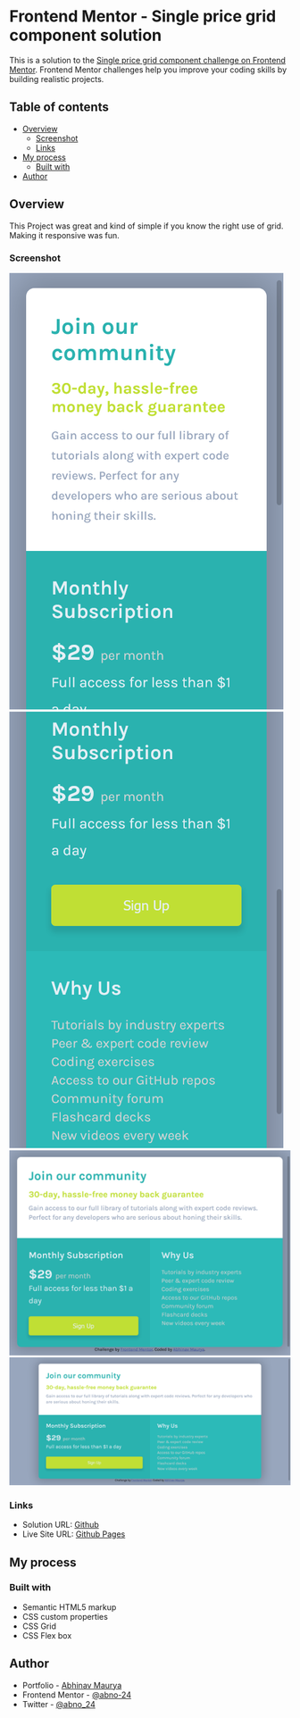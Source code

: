 # Frontend Mentor - Single price grid component solution

This is a solution to the [Single price grid component challenge on Frontend Mentor](https://www.frontendmentor.io/challenges/single-price-grid-component-5ce41129d0ff452fec5abbbc). Frontend Mentor challenges help you improve your coding skills by building realistic projects. 

## Table of contents

- [Overview](#overview)
  - [Screenshot](#screenshot)
  - [Links](#links)
- [My process](#my-process)
  - [Built with](#built-with)
- [Author](#author)


## Overview
  This Project was great and kind of simple if you know the right use of grid.
  Making it responsive was fun. 

### Screenshot

![Small Mobile Layout](./screenshot/smallMobile.png)
![Small Mobile Layout Two](./screenshot/smallMobileTwo.png)
![Tablet Layout](./screenshot/Tablet.png)
![Desktop Layout](./screenshot/Desktop.png)

### Links

- Solution URL: [Github](https://github.com/abno-24/Single-Price-Design)
- Live Site URL: [Github Pages](https://abno-24.github.io/Single-Price-Design/)

## My process

### Built with

- Semantic HTML5 markup
- CSS custom properties
- CSS Grid
- CSS Flex box

## Author

- Portfolio - [Abhinav Maurya](https://abno-24.github.io/Portfolio/)
- Frontend Mentor - [@abno-24](https://www.frontendmentor.io/profile/abno-24)
- Twitter - [@abno_24](https://twitter.com/abno_24)